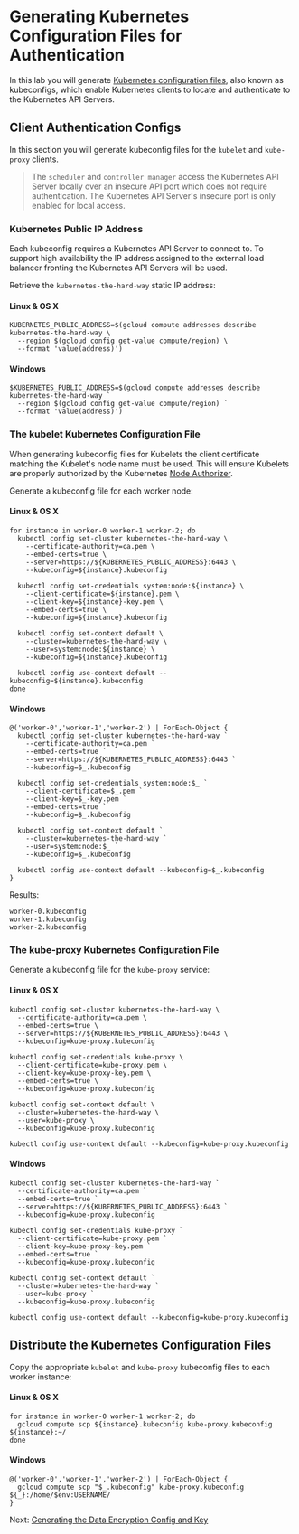 # Generating Kubernetes Configuration Files for Authentication

In this lab you will generate [Kubernetes configuration files](https://kubernetes.io/docs/concepts/configuration/organize-cluster-access-kubeconfig/), also known as kubeconfigs, which enable Kubernetes clients to locate and authenticate to the Kubernetes API Servers.

## Client Authentication Configs

In this section you will generate kubeconfig files for the `kubelet` and `kube-proxy` clients.

> The `scheduler` and `controller manager` access the Kubernetes API Server locally over an insecure API port which does not require authentication. The Kubernetes API Server's insecure port is only enabled for local access.

### Kubernetes Public IP Address

Each kubeconfig requires a Kubernetes API Server to connect to. To support high availability the IP address assigned to the external load balancer fronting the Kubernetes API Servers will be used.

Retrieve the `kubernetes-the-hard-way` static IP address:

#### Linux & OS X
```
KUBERNETES_PUBLIC_ADDRESS=$(gcloud compute addresses describe kubernetes-the-hard-way \
  --region $(gcloud config get-value compute/region) \
  --format 'value(address)')
```

#### Windows
```
$KUBERNETES_PUBLIC_ADDRESS=$(gcloud compute addresses describe kubernetes-the-hard-way `
  --region $(gcloud config get-value compute/region) `
  --format 'value(address)')
```

### The kubelet Kubernetes Configuration File

When generating kubeconfig files for Kubelets the client certificate matching the Kubelet's node name must be used. This will ensure Kubelets are properly authorized by the Kubernetes [Node Authorizer](https://kubernetes.io/docs/admin/authorization/node/).

Generate a kubeconfig file for each worker node:

#### Linux & OS X
```
for instance in worker-0 worker-1 worker-2; do
  kubectl config set-cluster kubernetes-the-hard-way \
    --certificate-authority=ca.pem \
    --embed-certs=true \
    --server=https://${KUBERNETES_PUBLIC_ADDRESS}:6443 \
    --kubeconfig=${instance}.kubeconfig

  kubectl config set-credentials system:node:${instance} \
    --client-certificate=${instance}.pem \
    --client-key=${instance}-key.pem \
    --embed-certs=true \
    --kubeconfig=${instance}.kubeconfig

  kubectl config set-context default \
    --cluster=kubernetes-the-hard-way \
    --user=system:node:${instance} \
    --kubeconfig=${instance}.kubeconfig

  kubectl config use-context default --kubeconfig=${instance}.kubeconfig
done
```

#### Windows
```
@('worker-0','worker-1','worker-2') | ForEach-Object {
  kubectl config set-cluster kubernetes-the-hard-way `
    --certificate-authority=ca.pem `
    --embed-certs=true `
    --server=https://${KUBERNETES_PUBLIC_ADDRESS}:6443 `
    --kubeconfig=$_.kubeconfig

  kubectl config set-credentials system:node:$_ `
    --client-certificate=$_.pem `
    --client-key=$_-key.pem `
    --embed-certs=true `
    --kubeconfig=$_.kubeconfig

  kubectl config set-context default `
    --cluster=kubernetes-the-hard-way `
    --user=system:node:$_ `
    --kubeconfig=$_.kubeconfig

  kubectl config use-context default --kubeconfig=$_.kubeconfig
}
```

Results:

```
worker-0.kubeconfig
worker-1.kubeconfig
worker-2.kubeconfig
```

### The kube-proxy Kubernetes Configuration File

Generate a kubeconfig file for the `kube-proxy` service:

#### Linux & OS X
```
kubectl config set-cluster kubernetes-the-hard-way \
  --certificate-authority=ca.pem \
  --embed-certs=true \
  --server=https://${KUBERNETES_PUBLIC_ADDRESS}:6443 \
  --kubeconfig=kube-proxy.kubeconfig
```

```
kubectl config set-credentials kube-proxy \
  --client-certificate=kube-proxy.pem \
  --client-key=kube-proxy-key.pem \
  --embed-certs=true \
  --kubeconfig=kube-proxy.kubeconfig
```

```
kubectl config set-context default \
  --cluster=kubernetes-the-hard-way \
  --user=kube-proxy \
  --kubeconfig=kube-proxy.kubeconfig
```

```
kubectl config use-context default --kubeconfig=kube-proxy.kubeconfig
```

#### Windows
```
kubectl config set-cluster kubernetes-the-hard-way `
  --certificate-authority=ca.pem `
  --embed-certs=true `
  --server=https://${KUBERNETES_PUBLIC_ADDRESS}:6443 `
  --kubeconfig=kube-proxy.kubeconfig
```

```
kubectl config set-credentials kube-proxy `
  --client-certificate=kube-proxy.pem `
  --client-key=kube-proxy-key.pem `
  --embed-certs=true `
  --kubeconfig=kube-proxy.kubeconfig
```

```
kubectl config set-context default `
  --cluster=kubernetes-the-hard-way `
  --user=kube-proxy `
  --kubeconfig=kube-proxy.kubeconfig
```

```
kubectl config use-context default --kubeconfig=kube-proxy.kubeconfig
```

## Distribute the Kubernetes Configuration Files

Copy the appropriate `kubelet` and `kube-proxy` kubeconfig files to each worker instance:

#### Linux & OS X
```
for instance in worker-0 worker-1 worker-2; do
  gcloud compute scp ${instance}.kubeconfig kube-proxy.kubeconfig ${instance}:~/
done
```

#### Windows
```
@('worker-0','worker-1','worker-2') | ForEach-Object {
  gcloud compute scp "$_.kubeconfig" kube-proxy.kubeconfig ${_}:/home/$env:USERNAME/
}
```

Next: [Generating the Data Encryption Config and Key](06-data-encryption-keys.md)
